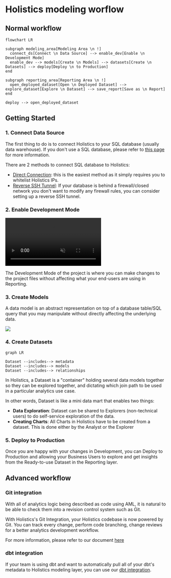 # Holistics modeling worflow 

## Normal workflow 

```mermaid
flowchart LR

subgraph modeling_area[Modeling Area \n !]
  connect_ds[Connect \n Data Source] --> enable_dev[Enable \n Development Mode]
  enable_dev --> models[Create \n Models] --> datasets[Create \n Datasets] --> deploy[Deploy \n to Production]
end

subgraph reporting_area[Reporting Area \n !]
  open_deployed_dataset[Open \n Deployed Dataset] --> explore_dataset[Explore \n Dataset] --> save_report[Save as \n Report]
end

deploy --> open_deployed_dataset

```

## Getting Started 

### 1. Connect Data Source

The first thing to do is to connect Holistics to your SQL database (usually data warehouse).
If you don't use a SQL database, please refer to [this page](https://docs.holistics.io/docs/connect/dont-have-sql-database) for more information.

There are 2 methods to connect SQL database to Holistics:
* [Direct Connection](https://docs.holistics.io/docs/connect/connect-direct): this is the easiest method as it simply requires you to whitelist Holistics IPs.
* [Reverse SSH Tunnel](https://docs.holistics.io/docs/connect/connect-tunnel): If your database is behind a firewall/closed network you don't want to modify any firewall rules, you can consider setting up a reverse SSH tunnel.


### 2. Enable Development Mode

<video src="https://cdn.holistics.io/docs/as-code/Development-Mode.mp4" controls="controls" muted="muted" class="d-block rounded-bottom-2 border-top width-fit" style="max-width:720px;"></video>

The Development Mode of the project is where you can make changes to the project files without affecting what your end-users are using in Reporting.


### 3. Create Models

A data model is an abstract representation on top of a database table/SQL query that you may manipulate without directly affecting the underlying data.

<img src="https://cdn.holistics.io/guidebook/data-model-concept.png"  style="max-width:720px">


### 4. Create Datasets

```mermaid
graph LR

Dataset --includes--> metadata
Dataset --includes--> models
Dataset --includes--> relationships

```

In Holistics, a Dataset is a "container" holding several data models together so they can be explored together, and dictating which join path to be used in a particular analytics use case.

In other words, Dataset is like a mini data mart that enables two things:
* **Data Exploration**: Dataset can be shared to Explorers (non-technical users) to do self-service exploration of the data.
* **Creating Charts**: All Charts in Holistics have to be created from a dataset. This is done either by the Analyst or the Explorer



### 5. Deploy to Production

Once you are happy with your changes in Development, you can Deploy to Production and allowing your Business Users to explore and get insights from the Ready-to-use Dataset in the Reporting layer.

## Advanced workflow

### Git integration

With all of analytics logic being described as code using AML, it is natural to be able to check them into a revision control system such as Git.

With Holistics's Git Integration, your Holistics codebase is now powered by Git. You can track every change, perform code branching, change reviews for a better analytics development workflow.

For more information, please refer to our document [here](https://docs.holistics.io/docs/git-version-control) 

### dbt integration

If your team is using dbt and want to automatically pull all of your dbt's metadata to Holistics modeling layer, you can use our [dbt integration](https://docs.holistics.io/docs/dbt-integration).